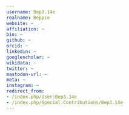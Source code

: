 ```yaml
---
username: Bep3.14e
realname: Beppie
website: ~
affiliation: ~
bio: ~
github: ~
orcid: ~
linkedin: ~
googlescholar: ~
wikidata: ~
twitter: ~
mastodon-url: ~
meta: ~
instagram: ~
redirect_from:
- /index.php/User:Bep3.14e
- /index.php/Special:Contributions/Bep3.14e
---
```

